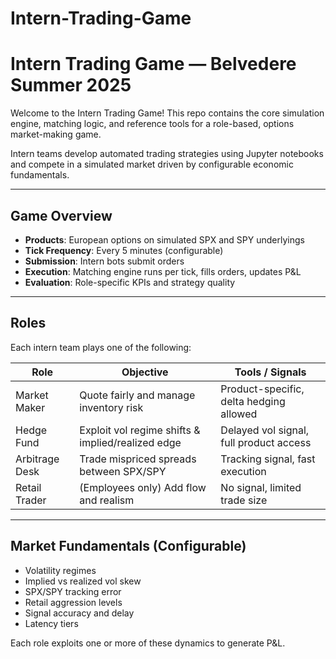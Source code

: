 # Intern-Trading-Game


# Intern Trading Game — Belvedere Summer 2025

Welcome to the Intern Trading Game! This repo contains the core simulation engine, matching logic, and reference tools for a role-based, options market-making game.

Intern teams develop automated trading strategies using Jupyter notebooks and compete in a simulated market driven by configurable economic fundamentals.

---

## Game Overview

- **Products**: European options on simulated SPX and SPY underlyings  
- **Tick Frequency**: Every 5 minutes (configurable)  
- **Submission**: Intern bots submit orders  
- **Execution**: Matching engine runs per tick, fills orders, updates P&L  
- **Evaluation**: Role-specific KPIs and strategy quality

---

## Roles

Each intern team plays one of the following:

| Role          | Objective                                      | Tools / Signals                        |
|---------------|-----------------------------------------------|----------------------------------------|
| Market Maker  | Quote fairly and manage inventory risk        | Product-specific, delta hedging allowed |
| Hedge Fund    | Exploit vol regime shifts & implied/realized edge | Delayed vol signal, full product access |
| Arbitrage Desk| Trade mispriced spreads between SPX/SPY       | Tracking signal, fast execution         |
| Retail Trader | (Employees only) Add flow and realism         | No signal, limited trade size           |

---

## Market Fundamentals (Configurable)

- Volatility regimes
- Implied vs realized vol skew
- SPX/SPY tracking error
- Retail aggression levels
- Signal accuracy and delay
- Latency tiers

Each role exploits one or more of these dynamics to generate P&L.